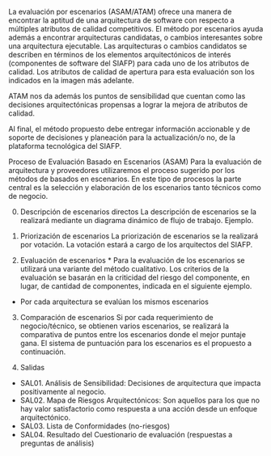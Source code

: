 
La evaluación por escenarios (ASAM/ATAM) ofrece una manera de encontrar la aptitud de una arquitectura de software con respecto a múltiples atributos de calidad competitivos. El método por escenarios ayuda además a encontrar arquitecturas candidatas, o cambios interesantes sobre una arquitectura ejecutable. Las arquitecturas o cambios candidatos se describen en términos de los elementos arquitectónicos de interés (componentes de software del SIAFP) para cada uno de los atributos de calidad. Los atributos de calidad de apertura para esta evaluación son los indicados en la imagen más adelante.

ATAM nos da además los puntos de sensibilidad que cuentan como las decisiones arquitectónicas propensas a lograr la mejora de atributos de calidad.


Al final, el método propuesto debe entregar información accionable y de soporte de decisiones y planeación para la actualización/o no, de la plataforma tecnológica del SIAFP.


Proceso de Evaluación Basado en Escenarios (ASAM)
Para la evaluación de arquitectura y proveedores utilizaremos el proceso sugerido por los métodos de basados en escenarios. En este tipo de procesos la parte central es la selección y elaboración de los escenarios tanto técnicos como de negocio.



0. Descripción de escenarios directos
La descripción de escenarios se la realizará mediante un diagrama dinámico de flujo de trabajo. Ejemplo.

1. Priorización de escenarios
La priorización de escenarios se la realizará por votación. La votación estará a cargo de los  arquitectos del SIAFP.


2. Evaluación de escenarios *
Para la evaluación de los escenarios se utilizará una variante del método cualitativo. Los criterios de la evaluación se basarán en la criticidad del riesgo del componente, en lugar, de cantidad de componentes, indicada en el siguiente ejemplo.


* Por cada arquitectura se evalúan los mismos escenarios
3. Comparación de escenarios
Si por cada requerimiento de negocio/técnico, se obtienen varios escenarios, se realizará la comparativa de puntos entre los escenarios donde el mejor puntaje gana. El sistema de puntuación para los escenarios es el propuesto a continuación.


4. Salidas
* SAL01. Análisis de Sensibilidad: Decisiones de arquitectura que impacta positivamente al negocio.
* SAL02.  Mapa de Riesgos Arquitectónicos: Son aquellos para los que no hay valor satisfactorio como respuesta a una acción desde un enfoque arquitectónico.
* SAL03.  Lista de Conformidades (no-riesgos)
* SAL04.  Resultado del Cuestionario de evaluación (respuestas a preguntas de análisis)

